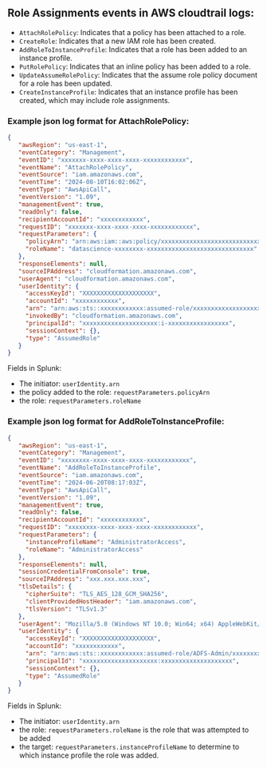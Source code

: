 ## Role Assignments events in AWS cloudtrail logs:
- `AttachRolePolicy`: Indicates that a policy has been attached to a role.
- `CreateRole`: Indicates that a new IAM role has been created.
- `AddRoleToInstanceProfile`: Indicates that a role has been added to an instance profile.
- `PutRolePolicy`: Indicates that an inline policy has been added to a role.
- `UpdateAssumeRolePolicy`: Indicates that the assume role policy document for a role has been updated.
- `CreateInstanceProfile`: Indicates that an instance profile has been created, which may include role assignments.

### Example json log format for AttachRolePolicy:
```json
{
   "awsRegion": "us-east-1",
   "eventCategory": "Management",
   "eventID": "xxxxxxx-xxxx-xxxx-xxxx-xxxxxxxxxxxx",
   "eventName": "AttachRolePolicy",
   "eventSource": "iam.amazonaws.com",
   "eventTime": "2024-08-10T16:02:06Z",
   "eventType": "AwsApiCall",
   "eventVersion": "1.09",
   "managementEvent": true,
   "readOnly": false,
   "recipientAccountId": "xxxxxxxxxxxx",
   "requestID": "xxxxxxx-xxxx-xxxx-xxxx-xxxxxxxxxxxx",
   "requestParameters": {
     "policyArn": "arn:aws:iam::aws:policy/xxxxxxxxxxxxxxxxxxxxxxxxxxxxxx",
     "roleName": "datascience-xxxxxxxx-xxxxxxxxxxxxxxxxxxxxxxxxxxxxxx"
   },
   "responseElements": null,
   "sourceIPAddress": "cloudformation.amazonaws.com",
   "userAgent": "cloudformation.amazonaws.com",
   "userIdentity": {
     "accessKeyId": "XXXXXXXXXXXXXXXXXXXX",
     "accountId": "xxxxxxxxxxxx",
     "arn": "arn:aws:sts::xxxxxxxxxxxx:assumed-role/xxxxxxxxxxxxxxxxxxxxxxxxxxxxxxxx/i-xxxxxxxxxxxxxxxxx",
     "invokedBy": "cloudformation.amazonaws.com",
     "principalId": "xxxxxxxxxxxxxxxxxxxxx:i-xxxxxxxxxxxxxxxxx",
     "sessionContext": {},
     "type": "AssumedRole"
   }
}
```

Fields in Splunk:
- The initiator: `userIdentity.arn`
- the policy added to the role: `requestParameters.policyArn`
- the role: `requestParameters.roleName`

### Example json log format for AddRoleToInstanceProfile:

```json
{
   "awsRegion": "us-east-1",
   "eventCategory": "Management",
   "eventID": "xxxxxxxx-xxxx-xxxx-xxxx-xxxxxxxxxxxx",
   "eventName": "AddRoleToInstanceProfile",
   "eventSource": "iam.amazonaws.com",
   "eventTime": "2024-06-20T08:17:03Z",
   "eventType": "AwsApiCall",
   "eventVersion": "1.09",
   "managementEvent": true,
   "readOnly": false,
   "recipientAccountId": "xxxxxxxxxxxx",
   "requestID": "xxxxxxxx-xxxx-xxxx-xxxx-xxxxxxxxxxxx",
   "requestParameters": {
     "instanceProfileName": "AdministratorAccess",
     "roleName": "AdministratorAccess"
   },
   "responseElements": null,
   "sessionCredentialFromConsole": true,
   "sourceIPAddress": "xxx.xxx.xxx.xxx",
   "tlsDetails": {
     "cipherSuite": "TLS_AES_128_GCM_SHA256",
     "clientProvidedHostHeader": "iam.amazonaws.com",
     "tlsVersion": "TLSv1.3"
   },
   "userAgent": "Mozilla/5.0 (Windows NT 10.0; Win64; x64) AppleWebKit/537.36 (KHTML, like Gecko) Chrome/124.0.0.0 Safari/537.36",
   "userIdentity": {
     "accessKeyId": "XXXXXXXXXXXXXXXXXXXX",
     "accountId": "xxxxxxxxxxxx",
     "arn": "arn:aws:sts::xxxxxxxxxxxx:assumed-role/ADFS-Admin/xxxxxxxxxxxxxxxxxxxx",
     "principalId": "xxxxxxxxxxxxxxxxxxxxx:xxxxxxxxxxxxxxxxxxxx",
     "sessionContext": {},
     "type": "AssumedRole"
   }
}
```

Fields in Splunk:
- The initiator: `userIdentity.arn`
- the role: `requestParameters.roleName` is the role that was attempted to be added
- the target: `requestParameters.instanceProfileName` to determine to which instance profile the role was added.
